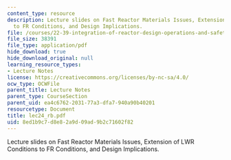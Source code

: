 ```yaml
---
content_type: resource
description: Lecture slides on Fast Reactor Materials Issues, Extension of LWR Conditions
  to FR Conditions, and Design Implications.
file: /courses/22-39-integration-of-reactor-design-operations-and-safety-fall-2006/8ed1b9c7d8e82a9d09ad9b2c71602f82_lec24_rb.pdf
file_size: 38391
file_type: application/pdf
hide_download: true
hide_download_original: null
learning_resource_types:
- Lecture Notes
license: https://creativecommons.org/licenses/by-nc-sa/4.0/
ocw_type: OCWFile
parent_title: Lecture Notes
parent_type: CourseSection
parent_uid: ea4c6762-2031-77a3-dfa7-940a90b40201
resourcetype: Document
title: lec24_rb.pdf
uid: 8ed1b9c7-d8e8-2a9d-09ad-9b2c71602f82
---
```

Lecture slides on Fast Reactor Materials Issues, Extension of LWR Conditions to FR Conditions, and Design Implications.